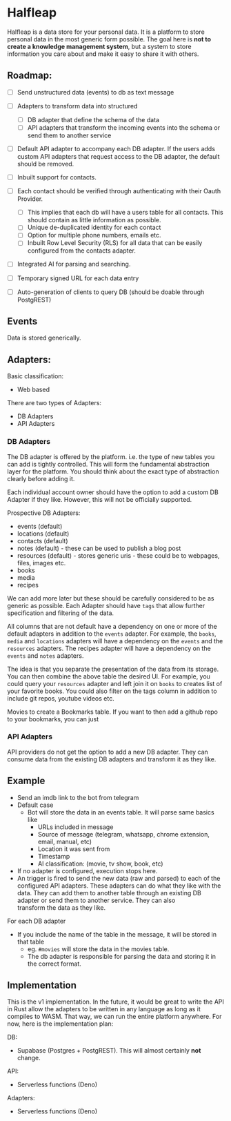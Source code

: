 # Halfleap

Halfleap is a data store for your personal data. It is a platform to store personal data
in the most generic form possible. The goal here is **not to create a knowledge management
system**, but a system to store information you care about and make it easy to share it 
with others.

## Roadmap:

- [ ] Send unstructured data (events) to db as text message
- [ ] Adapters to transform data into structured
  - [ ] DB adapter that define the schema of the data
  - [ ] API adapters that transform the incoming events into the schema or send them to 
        another service
- [ ] Default API adapter to accompany each DB adapter. If the users adds custom API 
      adapters that request access to the DB adapter, the default should be removed.
- [ ] Inbuilt support for contacts.
- [ ] Each contact should be verified through authenticating with their Oauth Provider.
  - [ ] This implies that each db will have a users table for all contacts. This should
        contain as little information as possible.
  - [ ] Unique de-duplicated identity for each contact
  - [ ] Option for multiple phone numbers, emails etc.
  - [ ] Inbuilt Row Level Security (RLS) for all data that can be easily configured from
        the contacts adapter.
- [ ] Integrated AI for parsing and searching.
- [ ] Temporary signed URL for each data entry 
- [ ] Auto-generation of clients to query DB (should be doable through PostgREST)


## Events

Data is stored generically.

## Adapters:

Basic classification:
- Web based

There are two types of Adapters:
- DB Adapters
- API Adapters

### DB Adapters

The DB adapter is offered by the platform. i.e. the type of new tables you can add is 
tightly controlled. This will form the fundamental abstraction layer for the platform.
You should think about the exact type of abstraction clearly before adding it.

Each individual account owner should have the option to add a custom DB Adapter if they 
like. However, this will not be officially supported.

Prospective DB Adapters:
- events (default)
- locations (default)
- contacts (default)
- notes (default) - these can be used to publish a blog post
- resources (default) - stores generic uris - these could be to webpages, files, images etc.
- books
- media
- recipes

We can add more later but these should be carefully considered to be as generic as possible.
Each Adapter should have `tags` that allow further specification and filtering of the data. 

All columns that are not default have a dependency on one or more of the default adapters
in addition to the `events` adapter. For example, the `books`, `media` and `locations` 
adapters will have a dependency on the `events` and the `resources` adapters. The recipes 
adapter will have a dependency on the `events` and `notes` adapters. 


The idea is that you separate the presentation of the data from its storage. You can 
then combine the above table the desired UI. For example, you could query your `resources`
adapter and left join it on `books` to creates list of your favorite books. You could also
filter on the tags column in addition to include git repos, youtube videos etc.

Movies to create a Bookmarks table. If you want to then add a github repo to your bookmarks,
you can just 


### API Adapters

API providers do not get the option to add a new DB adapter. They can consume data from 
the existing DB adapters and transform it as they like.


## Example

- Send an imdb link to the bot from telegram 
- Default case
  - Bot will store the data in an events table. It will parse same basics like
    - URLs included in message
    - Source of message (telegram, whatsapp, chrome extension, email, manual, etc)
    - Location it was sent from
    - Timestamp
    - AI classification: (movie, tv show, book, etc)
- If no adapter is configured, execution stops here.
- An trigger is fired to send the new data (raw and parsed) to each of the configured API 
  adapters. These adapters can do what they like with the data. They can add them to another
  table through an existing DB adapter or send them to another service. They can also  
  transform the data as they like.

  
For each DB adapter
  - If you include the name of the table in the message, it will be stored in that table
    - eg. `#movies` will store the data in the movies table.
    - The db adapter is responsible for parsing the data and storing it in the correct format.



## Implementation

This is the v1 implementation. In the future, it would be great to write the API in Rust 
allow the adapters to be written in any language as long as it compiles to WASM. That way,
we can run the entire platform anywhere. For now, here is the implementation plan:

DB:
- Supabase (Postgres + PostgREST). This will almost certainly **not** change. 

API:
- Serverless functions (Deno)

Adapters:
- Serverless functions (Deno)
